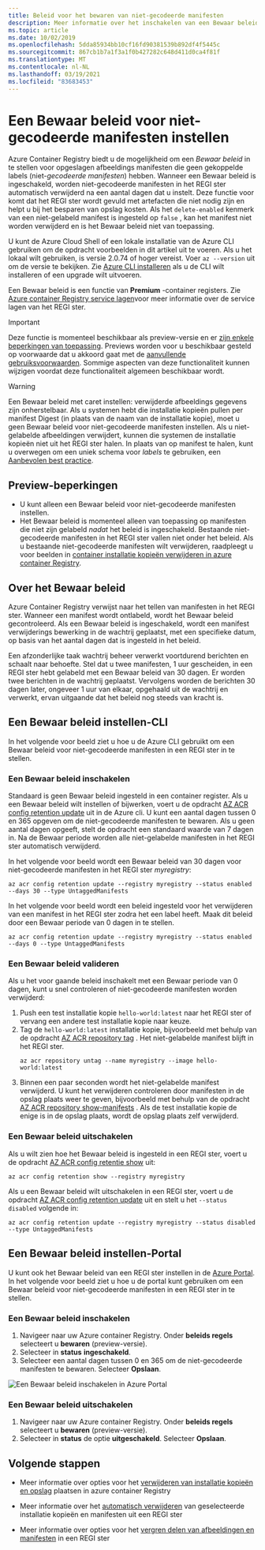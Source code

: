 ```yaml
---
title: Beleid voor het bewaren van niet-gecodeerde manifesten
description: Meer informatie over het inschakelen van een Bewaar beleid in uw Azure container Registry voor het automatisch verwijderen van niet-gecodeerde manifesten na een opgegeven periode.
ms.topic: article
ms.date: 10/02/2019
ms.openlocfilehash: 5dda85934bb10cf16fd90381539b892df4f5445c
ms.sourcegitcommit: 867cb1b7a1f3a1f0b427282c648d411d0ca4f81f
ms.translationtype: MT
ms.contentlocale: nl-NL
ms.lasthandoff: 03/19/2021
ms.locfileid: "83683453"
---
```

# <a name="set-a-retention-policy-for-untagged-manifests"></a>Een Bewaar beleid voor niet-gecodeerde manifesten instellen

Azure Container Registry biedt u de mogelijkheid om een *Bewaar beleid* in te stellen voor opgeslagen afbeeldings manifesten die geen gekoppelde labels (niet-*gecodeerde manifesten*) hebben. Wanneer een Bewaar beleid is ingeschakeld, worden niet-gecodeerde manifesten in het REGI ster automatisch verwijderd na een aantal dagen dat u instelt. Deze functie voor komt dat het REGI ster wordt gevuld met artefacten die niet nodig zijn en helpt u bij het besparen van opslag kosten. Als het `delete-enabled` kenmerk van een niet-gelabeld manifest is ingesteld op `false` , kan het manifest niet worden verwijderd en is het Bewaar beleid niet van toepassing.

U kunt de Azure Cloud Shell of een lokale installatie van de Azure CLI gebruiken om de opdracht voorbeelden in dit artikel uit te voeren. Als u het lokaal wilt gebruiken, is versie 2.0.74 of hoger vereist. Voer `az --version` uit om de versie te bekijken. Zie [Azure CLI installeren][azure-cli] als u de CLI wilt installeren of een upgrade wilt uitvoeren.

Een Bewaar beleid is een functie van **Premium** -container registers. Zie [Azure container Registry service lagen](container-registry-skus.md)voor meer informatie over de service lagen van het REGI ster.

> [!IMPORTANT]
> Deze functie is momenteel beschikbaar als preview-versie en er [zijn enkele beperkingen van toepassing](#preview-limitations). Previews worden voor u beschikbaar gesteld op voorwaarde dat u akkoord gaat met de [aanvullende gebruiksvoorwaarden][terms-of-use]. Sommige aspecten van deze functionaliteit kunnen wijzigen voordat deze functionaliteit algemeen beschikbaar wordt.

> [!WARNING]
> Een Bewaar beleid met caret instellen: verwijderde afbeeldings gegevens zijn onherstelbaar. Als u systemen hebt die installatie kopieën pullen per manifest Digest (in plaats van de naam van de installatie kopie), moet u geen Bewaar beleid voor niet-gecodeerde manifesten instellen. Als u niet-gelabelde afbeeldingen verwijdert, kunnen die systemen de installatie kopieën niet uit het REGI ster halen. In plaats van op manifest te halen, kunt u overwegen om een uniek schema voor *labels* te gebruiken, een [Aanbevolen best practice](container-registry-image-tag-version.md).

## <a name="preview-limitations"></a>Preview-beperkingen

* U kunt alleen een Bewaar beleid voor niet-gecodeerde manifesten instellen.
* Het Bewaar beleid is momenteel alleen van toepassing op manifesten die niet zijn gelabeld *nadat* het beleid is ingeschakeld. Bestaande niet-gecodeerde manifesten in het REGI ster vallen niet onder het beleid. Als u bestaande niet-gecodeerde manifesten wilt verwijderen, raadpleegt u voor beelden in [container installatie kopieën verwijderen in azure container Registry](container-registry-delete.md).

## <a name="about-the-retention-policy"></a>Over het Bewaar beleid

Azure Container Registry verwijst naar het tellen van manifesten in het REGI ster. Wanneer een manifest wordt ontlabeld, wordt het Bewaar beleid gecontroleerd. Als een Bewaar beleid is ingeschakeld, wordt een manifest verwijderings bewerking in de wachtrij geplaatst, met een specifieke datum, op basis van het aantal dagen dat is ingesteld in het beleid.

Een afzonderlijke taak wachtrij beheer verwerkt voortdurend berichten en schaalt naar behoefte. Stel dat u twee manifesten, 1 uur gescheiden, in een REGI ster hebt gelabeld met een Bewaar beleid van 30 dagen. Er worden twee berichten in de wachtrij geplaatst. Vervolgens worden de berichten 30 dagen later, ongeveer 1 uur van elkaar, opgehaald uit de wachtrij en verwerkt, ervan uitgaande dat het beleid nog steeds van kracht is.

## <a name="set-a-retention-policy---cli"></a>Een Bewaar beleid instellen-CLI

In het volgende voor beeld ziet u hoe u de Azure CLI gebruikt om een Bewaar beleid voor niet-gecodeerde manifesten in een REGI ster in te stellen.

### <a name="enable-a-retention-policy"></a>Een Bewaar beleid inschakelen

Standaard is geen Bewaar beleid ingesteld in een container register. Als u een Bewaar beleid wilt instellen of bijwerken, voert u de opdracht [AZ ACR config retention update][az-acr-config-retention-update] uit in de Azure cli. U kunt een aantal dagen tussen 0 en 365 opgeven om de niet-gecodeerde manifesten te bewaren. Als u geen aantal dagen opgeeft, stelt de opdracht een standaard waarde van 7 dagen in. Na de Bewaar periode worden alle niet-gelabelde manifesten in het REGI ster automatisch verwijderd.

In het volgende voor beeld wordt een Bewaar beleid van 30 dagen voor niet-gecodeerde manifesten in het REGI ster *myregistry*:

```azurecli
az acr config retention update --registry myregistry --status enabled --days 30 --type UntaggedManifests
```

In het volgende voor beeld wordt een beleid ingesteld voor het verwijderen van een manifest in het REGI ster zodra het een label heeft. Maak dit beleid door een Bewaar periode van 0 dagen in te stellen. 

```azurecli
az acr config retention update --registry myregistry --status enabled --days 0 --type UntaggedManifests
```

### <a name="validate-a-retention-policy"></a>Een Bewaar beleid valideren

Als u het voor gaande beleid inschakelt met een Bewaar periode van 0 dagen, kunt u snel controleren of niet-gecodeerde manifesten worden verwijderd:

1. Push een test installatie kopie `hello-world:latest` naar het REGI ster of vervang een andere test installatie kopie naar keuze.
1. Tag de `hello-world:latest` installatie kopie, bijvoorbeeld met behulp van de opdracht [AZ ACR repository tag][az-acr-repository-untag] . Het niet-gelabelde manifest blijft in het REGI ster.
    ```azurecli
    az acr repository untag --name myregistry --image hello-world:latest
    ```
1. Binnen een paar seconden wordt het niet-gelabelde manifest verwijderd. U kunt het verwijderen controleren door manifesten in de opslag plaats weer te geven, bijvoorbeeld met behulp van de opdracht [AZ ACR repository show-manifests][az-acr-repository-show-manifests] . Als de test installatie kopie de enige is in de opslag plaats, wordt de opslag plaats zelf verwijderd.

### <a name="disable-a-retention-policy"></a>Een Bewaar beleid uitschakelen

Als u wilt zien hoe het Bewaar beleid is ingesteld in een REGI ster, voert u de opdracht [AZ ACR config retentie show][az-acr-config-retention-show] uit:

```azurecli
az acr config retention show --registry myregistry
```

Als u een Bewaar beleid wilt uitschakelen in een REGI ster, voert u de opdracht [AZ ACR config retention update][az-acr-config-retention-update] uit en stelt u het `--status disabled` volgende in:

```azurecli
az acr config retention update --registry myregistry --status disabled --type UntaggedManifests
```

## <a name="set-a-retention-policy---portal"></a>Een Bewaar beleid instellen-Portal

U kunt ook het Bewaar beleid van een REGI ster instellen in de [Azure Portal](https://portal.azure.com). In het volgende voor beeld ziet u hoe u de portal kunt gebruiken om een Bewaar beleid voor niet-gecodeerde manifesten in een REGI ster in te stellen.

### <a name="enable-a-retention-policy"></a>Een Bewaar beleid inschakelen

1. Navigeer naar uw Azure container Registry. Onder **beleids regels** selecteert u **bewaren** (preview-versie).
1. Selecteer in **status** **ingeschakeld**.
1. Selecteer een aantal dagen tussen 0 en 365 om de niet-gecodeerde manifesten te bewaren. Selecteer **Opslaan**.

![Een Bewaar beleid inschakelen in Azure Portal](media/container-registry-retention-policy/container-registry-retention-policy01.png)

### <a name="disable-a-retention-policy"></a>Een Bewaar beleid uitschakelen

1. Navigeer naar uw Azure container Registry. Onder **beleids regels** selecteert u **bewaren** (preview-versie).
1. Selecteer in **status** de optie **uitgeschakeld**. Selecteer **Opslaan**.

## <a name="next-steps"></a>Volgende stappen

* Meer informatie over opties voor het [verwijderen van installatie kopieën en opslag](container-registry-delete.md) plaatsen in azure container Registry

* Meer informatie over het [automatisch verwijderen](container-registry-auto-purge.md) van geselecteerde installatie kopieën en manifesten uit een REGI ster

* Meer informatie over opties voor het [vergren delen van afbeeldingen en manifesten](container-registry-image-lock.md) in een REGI ster

<!-- LINKS - external -->
[terms-of-use]: https://azure.microsoft.com/support/legal/preview-supplemental-terms/


<!-- LINKS - internal -->
[azure-cli]: /cli/azure/install-azure-cli
[az-acr-config-retention-update]: /cli/azure/acr/config/retention#az-acr-config-retention-update
[az-acr-config-retention-show]: /cli/azure/acr/config/retention#az-acr-config-retention-show
[az-acr-repository-untag]: /cli/azure/acr/repository#az-acr-repository-untag
[az-acr-repository-show-manifests]: /cli/azure/acr/repository#az-acr-repository-show-manifests
